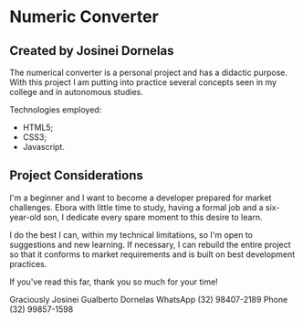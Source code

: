 # Numeric Converter
## Created by Josinei Dornelas

The numerical converter is a personal project and has a didactic purpose. With this project I am putting into practice several concepts seen in my college and in autonomous studies.

Technologies employed: 

- HTML5;
- CSS3;
- Javascript.

## Project Considerations

I'm a beginner and I want to become a developer prepared for market challenges. Ebora with little time to study, having a formal job and a six-year-old son, I dedicate every spare moment to this desire to learn.

I do the best I can, within my technical limitations, so I'm open to suggestions and new learning. If necessary, I can rebuild the entire project so that it conforms to market requirements and is built on best development practices.

If you've read this far, thank you so much for your time!

Graciously
Josinei Gualberto Dornelas
WhatsApp (32) 98407-2189
Phone (32) 99857-1598
